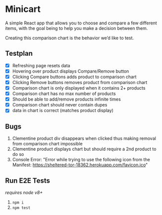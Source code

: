 # Minicart

A simple React app that allows you to choose and compare a few different items, with the goal being to help you make a decision between them.

Creating this comparison chart is the behavior we’d like to test.

## Testplan
- [x] Refreshing page resets data
- [x] Hovering over product displays Compare/Remove button
- [x] Clicking Compare buttons adds product to comparison chart
- [x] Clicking Remove buttons removes product from comparison chart
- [x] Comparison chart is only displayed when it contains 2+ products
- [x] Comparison chart has no max number of products
- [x] Should be able to add/remove products infinite times
- [x] Comparison chart should never contain dupes
- [x] data in chart is correct (matches product display)

## Bugs
1. Clementine product div disappears when clicked thus making removal from comparison chart impossible
2. Clementine product displays chart but should require a 2nd product to do so
3. Console Error: "Error while trying to use the following icon from the Manifest: https://sheltered-tor-18362.herokuapp.com/favicon.ico"

## Run E2E Tests
_requires node v8+_
1. `npm i`
2. `npm test`